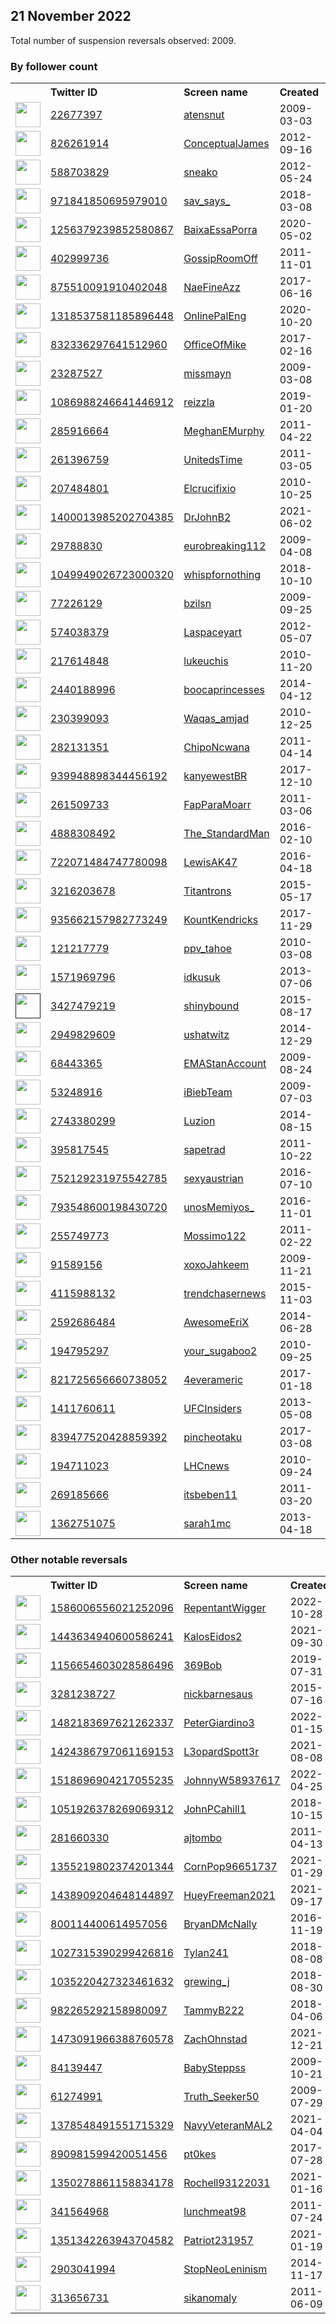 
## 21 November 2022
Total number of suspension reversals observed: 2009.

### By follower count
<table><tr><th></th><th align="left">Twitter ID</th><th align="left">Screen name</th>
<th align="left">Created</th><th align="left">Status</th><th align="left">Suspended</th><th align="left">Followers</th>
<tr><td><a href="https://pbs.twimg.com/profile_images/1312545540694069250/uFTgY5Zb_normal.jpg"><img src="https://pbs.twimg.com/profile_images/1312545540694069250/uFTgY5Zb_normal.jpg" width="40px" height="40px" align="center"/></a></td><td><a href="https://twitter.com/intent/user?user_id=22677397">22677397</a></td><td><a href="https://twitter.com/atensnut">atensnut</a></td><td>2009-03-03</td><td align="center"></td><td>2022-04-11</td><td>699888</td></tr>
<tr><td><a href="https://pbs.twimg.com/profile_images/1459175734602350593/cW3fs5lR_normal.jpg"><img src="https://pbs.twimg.com/profile_images/1459175734602350593/cW3fs5lR_normal.jpg" width="40px" height="40px" align="center"/></a></td><td><a href="https://twitter.com/intent/user?user_id=826261914">826261914</a></td><td><a href="https://twitter.com/ConceptualJames">ConceptualJames</a></td><td>2012-09-16</td><td align="center"></td><td>2022-08-05</td><td>361946</td></tr>
<tr><td><a href="https://pbs.twimg.com/profile_images/1548783681610866691/UcBDtR3V_normal.jpg"><img src="https://pbs.twimg.com/profile_images/1548783681610866691/UcBDtR3V_normal.jpg" width="40px" height="40px" align="center"/></a></td><td><a href="https://twitter.com/intent/user?user_id=588703829">588703829</a></td><td><a href="https://twitter.com/sneako">sneako</a></td><td>2012-05-24</td><td align="center"></td><td>2022-09-01</td><td>353711</td></tr>
<tr><td><a href="https://pbs.twimg.com/profile_images/1594820003022479360/8vR2G9ud_normal.jpg"><img src="https://pbs.twimg.com/profile_images/1594820003022479360/8vR2G9ud_normal.jpg" width="40px" height="40px" align="center"/></a></td><td><a href="https://twitter.com/intent/user?user_id=971841850695979010">971841850695979010</a></td><td><a href="https://twitter.com/sav_says_">sav_says_</a></td><td>2018-03-08</td><td align="center"></td><td></td><td>325401</td></tr>
<tr><td><a href="https://pbs.twimg.com/profile_images/1294440632207974404/nVNEGUZo_normal.jpg"><img src="https://pbs.twimg.com/profile_images/1294440632207974404/nVNEGUZo_normal.jpg" width="40px" height="40px" align="center"/></a></td><td><a href="https://twitter.com/intent/user?user_id=1256379239852580867">1256379239852580867</a></td><td><a href="https://twitter.com/BaixaEssaPorra">BaixaEssaPorra</a></td><td>2020-05-02</td><td align="center"></td><td></td><td>322361</td></tr>
<tr><td><a href="https://pbs.twimg.com/profile_images/1289465893819428864/tuB-ehPy_normal.jpg"><img src="https://pbs.twimg.com/profile_images/1289465893819428864/tuB-ehPy_normal.jpg" width="40px" height="40px" align="center"/></a></td><td><a href="https://twitter.com/intent/user?user_id=402999736">402999736</a></td><td><a href="https://twitter.com/GossipRoomOff">GossipRoomOff</a></td><td>2011-11-01</td><td align="center"></td><td></td><td>286187</td></tr>
<tr><td><a href="https://pbs.twimg.com/profile_images/1126435692622635009/gajA3AlX_normal.jpg"><img src="https://pbs.twimg.com/profile_images/1126435692622635009/gajA3AlX_normal.jpg" width="40px" height="40px" align="center"/></a></td><td><a href="https://twitter.com/intent/user?user_id=875510091910402048">875510091910402048</a></td><td><a href="https://twitter.com/NaeFineAzz">NaeFineAzz</a></td><td>2017-06-16</td><td align="center"></td><td></td><td>191269</td></tr>
<tr><td><a href="https://pbs.twimg.com/profile_images/1509575706338074636/yP1fEwbH_normal.jpg"><img src="https://pbs.twimg.com/profile_images/1509575706338074636/yP1fEwbH_normal.jpg" width="40px" height="40px" align="center"/></a></td><td><a href="https://twitter.com/intent/user?user_id=1318537581185896448">1318537581185896448</a></td><td><a href="https://twitter.com/OnlinePalEng">OnlinePalEng</a></td><td>2020-10-20</td><td align="center"></td><td>2022-11-16</td><td>105727</td></tr>
<tr><td><a href="https://pbs.twimg.com/profile_images/1087149924716814337/h3G1lEHG_normal.jpg"><img src="https://pbs.twimg.com/profile_images/1087149924716814337/h3G1lEHG_normal.jpg" width="40px" height="40px" align="center"/></a></td><td><a href="https://twitter.com/intent/user?user_id=832336297641512960">832336297641512960</a></td><td><a href="https://twitter.com/OfficeOfMike">OfficeOfMike</a></td><td>2017-02-16</td><td align="center"></td><td></td><td>82080</td></tr>
<tr><td><a href="https://pbs.twimg.com/profile_images/1595880375502315521/p9toTwRo_normal.jpg"><img src="https://pbs.twimg.com/profile_images/1595880375502315521/p9toTwRo_normal.jpg" width="40px" height="40px" align="center"/></a></td><td><a href="https://twitter.com/intent/user?user_id=23287527">23287527</a></td><td><a href="https://twitter.com/missmayn">missmayn</a></td><td>2009-03-08</td><td align="center"></td><td></td><td>81969</td></tr>
<tr><td><a href="https://pbs.twimg.com/profile_images/1570337263397003269/PcKbB38y_normal.jpg"><img src="https://pbs.twimg.com/profile_images/1570337263397003269/PcKbB38y_normal.jpg" width="40px" height="40px" align="center"/></a></td><td><a href="https://twitter.com/intent/user?user_id=1086988246641446912">1086988246641446912</a></td><td><a href="https://twitter.com/reizzla">reizzla</a></td><td>2019-01-20</td><td align="center">🔒</td><td></td><td>79715</td></tr>
<tr><td><a href="https://pbs.twimg.com/profile_images/1595124533660221441/8S8IZWMp_normal.jpg"><img src="https://pbs.twimg.com/profile_images/1595124533660221441/8S8IZWMp_normal.jpg" width="40px" height="40px" align="center"/></a></td><td><a href="https://twitter.com/intent/user?user_id=285916664">285916664</a></td><td><a href="https://twitter.com/MeghanEMurphy">MeghanEMurphy</a></td><td>2011-04-22</td><td align="center"></td><td></td><td>75517</td></tr>
<tr><td><a href="https://pbs.twimg.com/profile_images/1557862865532583945/2QRYzQ4p_normal.jpg"><img src="https://pbs.twimg.com/profile_images/1557862865532583945/2QRYzQ4p_normal.jpg" width="40px" height="40px" align="center"/></a></td><td><a href="https://twitter.com/intent/user?user_id=261396759">261396759</a></td><td><a href="https://twitter.com/UnitedsTime">UnitedsTime</a></td><td>2011-03-05</td><td align="center">🔒</td><td></td><td>71984</td></tr>
<tr><td><a href="https://pbs.twimg.com/profile_images/1572264065757487106/U5ZNsNHj_normal.jpg"><img src="https://pbs.twimg.com/profile_images/1572264065757487106/U5ZNsNHj_normal.jpg" width="40px" height="40px" align="center"/></a></td><td><a href="https://twitter.com/intent/user?user_id=207484801">207484801</a></td><td><a href="https://twitter.com/Elcrucifixio">Elcrucifixio</a></td><td>2010-10-25</td><td align="center">🔒</td><td></td><td>71805</td></tr>
<tr><td><a href="https://pbs.twimg.com/profile_images/1400016750041780224/IHC9w5bt_normal.jpg"><img src="https://pbs.twimg.com/profile_images/1400016750041780224/IHC9w5bt_normal.jpg" width="40px" height="40px" align="center"/></a></td><td><a href="https://twitter.com/intent/user?user_id=1400013985202704385">1400013985202704385</a></td><td><a href="https://twitter.com/DrJohnB2">DrJohnB2</a></td><td>2021-06-02</td><td align="center"></td><td>2022-06-25</td><td>66112</td></tr>
<tr><td><a href="https://pbs.twimg.com/profile_images/1621457514179993600/CW9BBsN6_normal.jpg"><img src="https://pbs.twimg.com/profile_images/1621457514179993600/CW9BBsN6_normal.jpg" width="40px" height="40px" align="center"/></a></td><td><a href="https://twitter.com/intent/user?user_id=29788830">29788830</a></td><td><a href="https://twitter.com/eurobreaking112">eurobreaking112</a></td><td>2009-04-08</td><td align="center"></td><td></td><td>61782</td></tr>
<tr><td><a href="https://pbs.twimg.com/profile_images/1279780590129221637/r9mL88yN_normal.jpg"><img src="https://pbs.twimg.com/profile_images/1279780590129221637/r9mL88yN_normal.jpg" width="40px" height="40px" align="center"/></a></td><td><a href="https://twitter.com/intent/user?user_id=1049949026723000320">1049949026723000320</a></td><td><a href="https://twitter.com/whispfornothing">whispfornothing</a></td><td>2018-10-10</td><td align="center">🔒</td><td></td><td>56543</td></tr>
<tr><td><a href="https://pbs.twimg.com/profile_images/1328157122920550400/YWT3zYPr_normal.jpg"><img src="https://pbs.twimg.com/profile_images/1328157122920550400/YWT3zYPr_normal.jpg" width="40px" height="40px" align="center"/></a></td><td><a href="https://twitter.com/intent/user?user_id=77226129">77226129</a></td><td><a href="https://twitter.com/bzilsn">bzilsn</a></td><td>2009-09-25</td><td align="center"></td><td></td><td>54368</td></tr>
<tr><td><a href="https://pbs.twimg.com/profile_images/1508411910571667468/WlYfULBi_normal.jpg"><img src="https://pbs.twimg.com/profile_images/1508411910571667468/WlYfULBi_normal.jpg" width="40px" height="40px" align="center"/></a></td><td><a href="https://twitter.com/intent/user?user_id=574038379">574038379</a></td><td><a href="https://twitter.com/Laspaceyart">Laspaceyart</a></td><td>2012-05-07</td><td align="center"></td><td>2022-11-13</td><td>50268</td></tr>
<tr><td><a href="https://pbs.twimg.com/profile_images/1594346413835567110/9qFjjnlf_normal.jpg"><img src="https://pbs.twimg.com/profile_images/1594346413835567110/9qFjjnlf_normal.jpg" width="40px" height="40px" align="center"/></a></td><td><a href="https://twitter.com/intent/user?user_id=217614848">217614848</a></td><td><a href="https://twitter.com/lukeuchis">lukeuchis</a></td><td>2010-11-20</td><td align="center">🔒</td><td></td><td>50030</td></tr>
<tr><td><a href="https://pbs.twimg.com/profile_images/1376645406935937025/EjqBGkhj_normal.jpg"><img src="https://pbs.twimg.com/profile_images/1376645406935937025/EjqBGkhj_normal.jpg" width="40px" height="40px" align="center"/></a></td><td><a href="https://twitter.com/intent/user?user_id=2440188996">2440188996</a></td><td><a href="https://twitter.com/boocaprincesses">boocaprincesses</a></td><td>2014-04-12</td><td align="center"></td><td></td><td>39707</td></tr>
<tr><td><a href="https://pbs.twimg.com/profile_images/1237423438073135104/1PhiOPBs_normal.jpg"><img src="https://pbs.twimg.com/profile_images/1237423438073135104/1PhiOPBs_normal.jpg" width="40px" height="40px" align="center"/></a></td><td><a href="https://twitter.com/intent/user?user_id=230399093">230399093</a></td><td><a href="https://twitter.com/Waqas_amjad">Waqas_amjad</a></td><td>2010-12-25</td><td align="center"></td><td></td><td>39648</td></tr>
<tr><td><a href="https://pbs.twimg.com/profile_images/1006905285573824516/c9yHEyoQ_normal.jpg"><img src="https://pbs.twimg.com/profile_images/1006905285573824516/c9yHEyoQ_normal.jpg" width="40px" height="40px" align="center"/></a></td><td><a href="https://twitter.com/intent/user?user_id=282131351">282131351</a></td><td><a href="https://twitter.com/ChipoNcwana">ChipoNcwana</a></td><td>2011-04-14</td><td align="center">🔒</td><td></td><td>39009</td></tr>
<tr><td><a href="https://pbs.twimg.com/profile_images/1553935053318660098/1577BC_P_normal.jpg"><img src="https://pbs.twimg.com/profile_images/1553935053318660098/1577BC_P_normal.jpg" width="40px" height="40px" align="center"/></a></td><td><a href="https://twitter.com/intent/user?user_id=939948898344456192">939948898344456192</a></td><td><a href="https://twitter.com/kanyewestBR">kanyewestBR</a></td><td>2017-12-10</td><td align="center">🔒</td><td></td><td>38918</td></tr>
<tr><td><a href="https://pbs.twimg.com/profile_images/1594529289130631168/ss3hL2cM_normal.jpg"><img src="https://pbs.twimg.com/profile_images/1594529289130631168/ss3hL2cM_normal.jpg" width="40px" height="40px" align="center"/></a></td><td><a href="https://twitter.com/intent/user?user_id=261509733">261509733</a></td><td><a href="https://twitter.com/FapParaMoarr">FapParaMoarr</a></td><td>2011-03-06</td><td align="center"></td><td></td><td>36612</td></tr>
<tr><td><a href="https://pbs.twimg.com/profile_images/1604682946220359684/ic2Eq2Q6_normal.jpg"><img src="https://pbs.twimg.com/profile_images/1604682946220359684/ic2Eq2Q6_normal.jpg" width="40px" height="40px" align="center"/></a></td><td><a href="https://twitter.com/intent/user?user_id=4888308492">4888308492</a></td><td><a href="https://twitter.com/The_StandardMan">The_StandardMan</a></td><td>2016-02-10</td><td align="center">🔒</td><td></td><td>35050</td></tr>
<tr><td><a href="https://pbs.twimg.com/profile_images/1315462617977290754/urE9ht1o_normal.jpg"><img src="https://pbs.twimg.com/profile_images/1315462617977290754/urE9ht1o_normal.jpg" width="40px" height="40px" align="center"/></a></td><td><a href="https://twitter.com/intent/user?user_id=722071484747780098">722071484747780098</a></td><td><a href="https://twitter.com/LewisAK47">LewisAK47</a></td><td>2016-04-18</td><td align="center"></td><td></td><td>33644</td></tr>
<tr><td><a href="https://pbs.twimg.com/profile_images/1130131359165550594/YreM_pXd_normal.jpg"><img src="https://pbs.twimg.com/profile_images/1130131359165550594/YreM_pXd_normal.jpg" width="40px" height="40px" align="center"/></a></td><td><a href="https://twitter.com/intent/user?user_id=3216203678">3216203678</a></td><td><a href="https://twitter.com/Titantrons">Titantrons</a></td><td>2015-05-17</td><td align="center">🔒</td><td></td><td>33562</td></tr>
<tr><td><a href="https://pbs.twimg.com/profile_images/1263035996611854339/xtj6GI7Y_normal.jpg"><img src="https://pbs.twimg.com/profile_images/1263035996611854339/xtj6GI7Y_normal.jpg" width="40px" height="40px" align="center"/></a></td><td><a href="https://twitter.com/intent/user?user_id=935662157982773249">935662157982773249</a></td><td><a href="https://twitter.com/KountKendricks">KountKendricks</a></td><td>2017-11-29</td><td align="center"></td><td></td><td>33440</td></tr>
<tr><td><a href="https://pbs.twimg.com/profile_images/1594713291049377805/G_LrOgVE_normal.jpg"><img src="https://pbs.twimg.com/profile_images/1594713291049377805/G_LrOgVE_normal.jpg" width="40px" height="40px" align="center"/></a></td><td><a href="https://twitter.com/intent/user?user_id=121217779">121217779</a></td><td><a href="https://twitter.com/ppv_tahoe">ppv_tahoe</a></td><td>2010-03-08</td><td align="center"></td><td></td><td>31982</td></tr>
<tr><td><a href="https://pbs.twimg.com/profile_images/1517942894275043330/MupIAuma_normal.jpg"><img src="https://pbs.twimg.com/profile_images/1517942894275043330/MupIAuma_normal.jpg" width="40px" height="40px" align="center"/></a></td><td><a href="https://twitter.com/intent/user?user_id=1571969796">1571969796</a></td><td><a href="https://twitter.com/idkusuk">idkusuk</a></td><td>2013-07-06</td><td align="center">🔒</td><td></td><td>30035</td></tr>
<tr><td><a href=""><img src="" width="40px" height="40px" align="center"/></a></td><td><a href="https://twitter.com/intent/user?user_id=3427479219">3427479219</a></td><td><a href="https://twitter.com/shinybound">shinybound</a></td><td>2015-08-17</td><td align="center"></td><td></td><td>29228</td></tr>
<tr><td><a href="https://pbs.twimg.com/profile_images/1555942973287739394/qcEK79_s_normal.jpg"><img src="https://pbs.twimg.com/profile_images/1555942973287739394/qcEK79_s_normal.jpg" width="40px" height="40px" align="center"/></a></td><td><a href="https://twitter.com/intent/user?user_id=2949829609">2949829609</a></td><td><a href="https://twitter.com/ushatwitz">ushatwitz</a></td><td>2014-12-29</td><td align="center">🔒</td><td></td><td>26740</td></tr>
<tr><td><a href="https://pbs.twimg.com/profile_images/1598635425572208642/geKpvZcc_normal.jpg"><img src="https://pbs.twimg.com/profile_images/1598635425572208642/geKpvZcc_normal.jpg" width="40px" height="40px" align="center"/></a></td><td><a href="https://twitter.com/intent/user?user_id=68443365">68443365</a></td><td><a href="https://twitter.com/EMAStanAccount">EMAStanAccount</a></td><td>2009-08-24</td><td align="center"></td><td></td><td>26103</td></tr>
<tr><td><a href="https://pbs.twimg.com/profile_images/1264576156776398848/pQO4AxaO_normal.jpg"><img src="https://pbs.twimg.com/profile_images/1264576156776398848/pQO4AxaO_normal.jpg" width="40px" height="40px" align="center"/></a></td><td><a href="https://twitter.com/intent/user?user_id=53248916">53248916</a></td><td><a href="https://twitter.com/iBiebTeam">iBiebTeam</a></td><td>2009-07-03</td><td align="center"></td><td></td><td>25410</td></tr>
<tr><td><a href="https://pbs.twimg.com/profile_images/1367298486912376832/jc3OF85W_normal.jpg"><img src="https://pbs.twimg.com/profile_images/1367298486912376832/jc3OF85W_normal.jpg" width="40px" height="40px" align="center"/></a></td><td><a href="https://twitter.com/intent/user?user_id=2743380299">2743380299</a></td><td><a href="https://twitter.com/Luzion">Luzion</a></td><td>2014-08-15</td><td align="center"></td><td></td><td>23583</td></tr>
<tr><td><a href="https://pbs.twimg.com/profile_images/1322975337035214848/VM7vHt6M_normal.jpg"><img src="https://pbs.twimg.com/profile_images/1322975337035214848/VM7vHt6M_normal.jpg" width="40px" height="40px" align="center"/></a></td><td><a href="https://twitter.com/intent/user?user_id=395817545">395817545</a></td><td><a href="https://twitter.com/sapetrad">sapetrad</a></td><td>2011-10-22</td><td align="center">🔒</td><td></td><td>22253</td></tr>
<tr><td><a href="https://pbs.twimg.com/profile_images/1532667531286175744/yZ1K4Xwi_normal.jpg"><img src="https://pbs.twimg.com/profile_images/1532667531286175744/yZ1K4Xwi_normal.jpg" width="40px" height="40px" align="center"/></a></td><td><a href="https://twitter.com/intent/user?user_id=752129231975542785">752129231975542785</a></td><td><a href="https://twitter.com/sexyaustrian">sexyaustrian</a></td><td>2016-07-10</td><td align="center">🔒</td><td>2022-10-29</td><td>19969</td></tr>
<tr><td><a href="https://pbs.twimg.com/profile_images/1013769651657035781/s5KE0jnO_normal.jpg"><img src="https://pbs.twimg.com/profile_images/1013769651657035781/s5KE0jnO_normal.jpg" width="40px" height="40px" align="center"/></a></td><td><a href="https://twitter.com/intent/user?user_id=793548600198430720">793548600198430720</a></td><td><a href="https://twitter.com/unosMemiyos_">unosMemiyos_</a></td><td>2016-11-01</td><td align="center"></td><td></td><td>19305</td></tr>
<tr><td><a href="https://pbs.twimg.com/profile_images/1068323438023098369/Cjs6AXYw_normal.jpg"><img src="https://pbs.twimg.com/profile_images/1068323438023098369/Cjs6AXYw_normal.jpg" width="40px" height="40px" align="center"/></a></td><td><a href="https://twitter.com/intent/user?user_id=255749773">255749773</a></td><td><a href="https://twitter.com/Mossimo122">Mossimo122</a></td><td>2011-02-22</td><td align="center"></td><td>2022-10-29</td><td>19152</td></tr>
<tr><td><a href="https://pbs.twimg.com/profile_images/1592988498264571908/Ml8y4fpA_normal.jpg"><img src="https://pbs.twimg.com/profile_images/1592988498264571908/Ml8y4fpA_normal.jpg" width="40px" height="40px" align="center"/></a></td><td><a href="https://twitter.com/intent/user?user_id=91589156">91589156</a></td><td><a href="https://twitter.com/xoxoJahkeem">xoxoJahkeem</a></td><td>2009-11-21</td><td align="center">🚫</td><td></td><td>19098</td></tr>
<tr><td><a href="https://pbs.twimg.com/profile_images/826907622540324864/ta_bubAL_normal.jpg"><img src="https://pbs.twimg.com/profile_images/826907622540324864/ta_bubAL_normal.jpg" width="40px" height="40px" align="center"/></a></td><td><a href="https://twitter.com/intent/user?user_id=4115988132">4115988132</a></td><td><a href="https://twitter.com/trendchasernews">trendchasernews</a></td><td>2015-11-03</td><td align="center"></td><td></td><td>18623</td></tr>
<tr><td><a href="https://pbs.twimg.com/profile_images/1146675558492901376/u_4hqvtW_normal.png"><img src="https://pbs.twimg.com/profile_images/1146675558492901376/u_4hqvtW_normal.png" width="40px" height="40px" align="center"/></a></td><td><a href="https://twitter.com/intent/user?user_id=2592686484">2592686484</a></td><td><a href="https://twitter.com/AwesomeEriX">AwesomeEriX</a></td><td>2014-06-28</td><td align="center">🔒</td><td></td><td>17982</td></tr>
<tr><td><a href="https://pbs.twimg.com/profile_images/1456283189605982215/Ov44n7GA_normal.jpg"><img src="https://pbs.twimg.com/profile_images/1456283189605982215/Ov44n7GA_normal.jpg" width="40px" height="40px" align="center"/></a></td><td><a href="https://twitter.com/intent/user?user_id=194795297">194795297</a></td><td><a href="https://twitter.com/your_sugaboo2">your_sugaboo2</a></td><td>2010-09-25</td><td align="center">🔒</td><td></td><td>17898</td></tr>
<tr><td><a href="https://pbs.twimg.com/profile_images/1594852744187314176/22BNVuCp_normal.jpg"><img src="https://pbs.twimg.com/profile_images/1594852744187314176/22BNVuCp_normal.jpg" width="40px" height="40px" align="center"/></a></td><td><a href="https://twitter.com/intent/user?user_id=821725656660738052">821725656660738052</a></td><td><a href="https://twitter.com/4everameric">4everameric</a></td><td>2017-01-18</td><td align="center"></td><td>2022-04-05</td><td>17828</td></tr>
<tr><td><a href="https://pbs.twimg.com/profile_images/1190764725849772032/LzduXwU7_normal.jpg"><img src="https://pbs.twimg.com/profile_images/1190764725849772032/LzduXwU7_normal.jpg" width="40px" height="40px" align="center"/></a></td><td><a href="https://twitter.com/intent/user?user_id=1411760611">1411760611</a></td><td><a href="https://twitter.com/UFCInsiders">UFCInsiders</a></td><td>2013-05-08</td><td align="center"></td><td></td><td>17753</td></tr>
<tr><td><a href="https://pbs.twimg.com/profile_images/1503163752169938946/n0dgLbx5_normal.jpg"><img src="https://pbs.twimg.com/profile_images/1503163752169938946/n0dgLbx5_normal.jpg" width="40px" height="40px" align="center"/></a></td><td><a href="https://twitter.com/intent/user?user_id=839477520428859392">839477520428859392</a></td><td><a href="https://twitter.com/pincheotaku">pincheotaku</a></td><td>2017-03-08</td><td align="center"></td><td></td><td>17104</td></tr>
<tr><td><a href="https://pbs.twimg.com/profile_images/1132404667/CMS_Higgs-event_normal.jpg"><img src="https://pbs.twimg.com/profile_images/1132404667/CMS_Higgs-event_normal.jpg" width="40px" height="40px" align="center"/></a></td><td><a href="https://twitter.com/intent/user?user_id=194711023">194711023</a></td><td><a href="https://twitter.com/LHCnews">LHCnews</a></td><td>2010-09-24</td><td align="center"></td><td></td><td>15752</td></tr>
<tr><td><a href="https://pbs.twimg.com/profile_images/1601402120711770112/jzVN0J9o_normal.jpg"><img src="https://pbs.twimg.com/profile_images/1601402120711770112/jzVN0J9o_normal.jpg" width="40px" height="40px" align="center"/></a></td><td><a href="https://twitter.com/intent/user?user_id=269185666">269185666</a></td><td><a href="https://twitter.com/itsbeben11">itsbeben11</a></td><td>2011-03-20</td><td align="center">🔒</td><td></td><td>15616</td></tr>
<tr><td><a href="https://pbs.twimg.com/profile_images/1597247546648403972/BGQIr_fp_normal.jpg"><img src="https://pbs.twimg.com/profile_images/1597247546648403972/BGQIr_fp_normal.jpg" width="40px" height="40px" align="center"/></a></td><td><a href="https://twitter.com/intent/user?user_id=1362751075">1362751075</a></td><td><a href="https://twitter.com/sarah1mc">sarah1mc</a></td><td>2013-04-18</td><td align="center"></td><td></td><td>15572</td></tr>
</table>

### Other notable reversals
<table><tr><th></th><th align="left">Twitter ID</th><th align="left">Screen name</th>
<th align="left">Created</th><th align="left">Status</th><th align="left">Suspended</th><th align="left">Followers</th>
<tr><td><a href="https://pbs.twimg.com/profile_images/1586007521457750016/o4wyLT-N_normal.jpg"><img src="https://pbs.twimg.com/profile_images/1586007521457750016/o4wyLT-N_normal.jpg" width="40px" height="40px" align="center"/></a></td><td><a href="https://twitter.com/intent/user?user_id=1586006556021252096">1586006556021252096</a></td><td><a href="https://twitter.com/RepentantWigger">RepentantWigger</a></td><td>2022-10-28</td><td align="center">👋</td><td>2022-11-21</td><td>163</td></tr>
<tr><td><a href="https://pbs.twimg.com/profile_images/1443890464717934608/o82U0QbJ_normal.jpg"><img src="https://pbs.twimg.com/profile_images/1443890464717934608/o82U0QbJ_normal.jpg" width="40px" height="40px" align="center"/></a></td><td><a href="https://twitter.com/intent/user?user_id=1443634940600586241">1443634940600586241</a></td><td><a href="https://twitter.com/KalosEidos2">KalosEidos2</a></td><td>2021-09-30</td><td align="center"></td><td>2022-11-14</td><td>30</td></tr>
<tr><td><a href="https://pbs.twimg.com/profile_images/1616530982156337153/cMrGYfFC_normal.jpg"><img src="https://pbs.twimg.com/profile_images/1616530982156337153/cMrGYfFC_normal.jpg" width="40px" height="40px" align="center"/></a></td><td><a href="https://twitter.com/intent/user?user_id=1156654603028586496">1156654603028586496</a></td><td><a href="https://twitter.com/369Bob">369Bob</a></td><td>2019-07-31</td><td align="center"></td><td>2022-10-29</td><td>3491</td></tr>
<tr><td><a href="https://pbs.twimg.com/profile_images/1178996464527142912/kY_wRWeO_normal.jpg"><img src="https://pbs.twimg.com/profile_images/1178996464527142912/kY_wRWeO_normal.jpg" width="40px" height="40px" align="center"/></a></td><td><a href="https://twitter.com/intent/user?user_id=3281238727">3281238727</a></td><td><a href="https://twitter.com/nickbarnesaus">nickbarnesaus</a></td><td>2015-07-16</td><td align="center"></td><td>2022-07-19</td><td>2977</td></tr>
<tr><td><a href="https://pbs.twimg.com/profile_images/1553571014566633472/V4ocfS3h_normal.jpg"><img src="https://pbs.twimg.com/profile_images/1553571014566633472/V4ocfS3h_normal.jpg" width="40px" height="40px" align="center"/></a></td><td><a href="https://twitter.com/intent/user?user_id=1482183697621262337">1482183697621262337</a></td><td><a href="https://twitter.com/PeterGiardino3">PeterGiardino3</a></td><td>2022-01-15</td><td align="center"></td><td>2022-10-20</td><td>1296</td></tr>
<tr><td><a href="https://pbs.twimg.com/profile_images/1602131257663569925/Gr23em35_normal.jpg"><img src="https://pbs.twimg.com/profile_images/1602131257663569925/Gr23em35_normal.jpg" width="40px" height="40px" align="center"/></a></td><td><a href="https://twitter.com/intent/user?user_id=1424386797061169153">1424386797061169153</a></td><td><a href="https://twitter.com/L3opardSpott3r">L3opardSpott3r</a></td><td>2021-08-08</td><td align="center"></td><td>2022-10-29</td><td>2501</td></tr>
<tr><td><a href="https://pbs.twimg.com/profile_images/1533803284481425409/rTlloN_Y_normal.jpg"><img src="https://pbs.twimg.com/profile_images/1533803284481425409/rTlloN_Y_normal.jpg" width="40px" height="40px" align="center"/></a></td><td><a href="https://twitter.com/intent/user?user_id=1518696904217055235">1518696904217055235</a></td><td><a href="https://twitter.com/JohnnyW58937617">JohnnyW58937617</a></td><td>2022-04-25</td><td align="center"></td><td>2022-10-20</td><td>1894</td></tr>
<tr><td><a href="https://pbs.twimg.com/profile_images/1051928248848969729/NcaaTa08_normal.jpg"><img src="https://pbs.twimg.com/profile_images/1051928248848969729/NcaaTa08_normal.jpg" width="40px" height="40px" align="center"/></a></td><td><a href="https://twitter.com/intent/user?user_id=1051926378269069312">1051926378269069312</a></td><td><a href="https://twitter.com/JohnPCahill1">JohnPCahill1</a></td><td>2018-10-15</td><td align="center"></td><td>2022-10-29</td><td>4742</td></tr>
<tr><td><a href="https://pbs.twimg.com/profile_images/1245307804505853954/Dxfl-v1U_normal.jpg"><img src="https://pbs.twimg.com/profile_images/1245307804505853954/Dxfl-v1U_normal.jpg" width="40px" height="40px" align="center"/></a></td><td><a href="https://twitter.com/intent/user?user_id=281660330">281660330</a></td><td><a href="https://twitter.com/ajtombo">ajtombo</a></td><td>2011-04-13</td><td align="center"></td><td>2022-10-29</td><td>2663</td></tr>
<tr><td><a href="https://pbs.twimg.com/profile_images/1617341299283169286/stqjYbtv_normal.jpg"><img src="https://pbs.twimg.com/profile_images/1617341299283169286/stqjYbtv_normal.jpg" width="40px" height="40px" align="center"/></a></td><td><a href="https://twitter.com/intent/user?user_id=1355219802374201344">1355219802374201344</a></td><td><a href="https://twitter.com/CornPop96651737">CornPop96651737</a></td><td>2021-01-29</td><td align="center"></td><td>2022-02-13</td><td>105</td></tr>
<tr><td><a href="https://pbs.twimg.com/profile_images/1438961868677292036/f_qRp_ZB_normal.jpg"><img src="https://pbs.twimg.com/profile_images/1438961868677292036/f_qRp_ZB_normal.jpg" width="40px" height="40px" align="center"/></a></td><td><a href="https://twitter.com/intent/user?user_id=1438909204648144897">1438909204648144897</a></td><td><a href="https://twitter.com/HueyFreeman2021">HueyFreeman2021</a></td><td>2021-09-17</td><td align="center"></td><td>2022-10-29</td><td>509</td></tr>
<tr><td><a href="https://pbs.twimg.com/profile_images/1450815069357547531/JX-NTo1X_normal.jpg"><img src="https://pbs.twimg.com/profile_images/1450815069357547531/JX-NTo1X_normal.jpg" width="40px" height="40px" align="center"/></a></td><td><a href="https://twitter.com/intent/user?user_id=800114400614957056">800114400614957056</a></td><td><a href="https://twitter.com/BryanDMcNally">BryanDMcNally</a></td><td>2016-11-19</td><td align="center"></td><td>2022-05-03</td><td>11418</td></tr>
<tr><td><a href="https://pbs.twimg.com/profile_images/1264249922733445121/JQ9p5mRU_normal.jpg"><img src="https://pbs.twimg.com/profile_images/1264249922733445121/JQ9p5mRU_normal.jpg" width="40px" height="40px" align="center"/></a></td><td><a href="https://twitter.com/intent/user?user_id=1027315390299426816">1027315390299426816</a></td><td><a href="https://twitter.com/Tylan241">Tylan241</a></td><td>2018-08-08</td><td align="center"></td><td></td><td>859</td></tr>
<tr><td><a href="https://pbs.twimg.com/profile_images/1308488089447391237/d237DY-Y_normal.jpg"><img src="https://pbs.twimg.com/profile_images/1308488089447391237/d237DY-Y_normal.jpg" width="40px" height="40px" align="center"/></a></td><td><a href="https://twitter.com/intent/user?user_id=1035220427323461632">1035220427323461632</a></td><td><a href="https://twitter.com/grewing_j">grewing_j</a></td><td>2018-08-30</td><td align="center"></td><td>2022-10-29</td><td>70</td></tr>
<tr><td><a href="https://pbs.twimg.com/profile_images/1149145327573831681/BzqecY8H_normal.jpg"><img src="https://pbs.twimg.com/profile_images/1149145327573831681/BzqecY8H_normal.jpg" width="40px" height="40px" align="center"/></a></td><td><a href="https://twitter.com/intent/user?user_id=982265292158980097">982265292158980097</a></td><td><a href="https://twitter.com/TammyB222">TammyB222</a></td><td>2018-04-06</td><td align="center"></td><td>2022-10-29</td><td>703</td></tr>
<tr><td><a href="https://pbs.twimg.com/profile_images/1518974926006276096/ux1kSZHs_normal.jpg"><img src="https://pbs.twimg.com/profile_images/1518974926006276096/ux1kSZHs_normal.jpg" width="40px" height="40px" align="center"/></a></td><td><a href="https://twitter.com/intent/user?user_id=1473091966388760578">1473091966388760578</a></td><td><a href="https://twitter.com/ZachOhnstad">ZachOhnstad</a></td><td>2021-12-21</td><td align="center"></td><td>2022-10-20</td><td>1079</td></tr>
<tr><td><a href="https://pbs.twimg.com/profile_images/1540853662922297344/IyIcNNw-_normal.jpg"><img src="https://pbs.twimg.com/profile_images/1540853662922297344/IyIcNNw-_normal.jpg" width="40px" height="40px" align="center"/></a></td><td><a href="https://twitter.com/intent/user?user_id=84139447">84139447</a></td><td><a href="https://twitter.com/BabySteppss">BabySteppss</a></td><td>2009-10-21</td><td align="center"></td><td>2022-10-29</td><td>612</td></tr>
<tr><td><a href="https://pbs.twimg.com/profile_images/1563557927230644225/doBKCvVd_normal.jpg"><img src="https://pbs.twimg.com/profile_images/1563557927230644225/doBKCvVd_normal.jpg" width="40px" height="40px" align="center"/></a></td><td><a href="https://twitter.com/intent/user?user_id=61274991">61274991</a></td><td><a href="https://twitter.com/Truth_Seeker50">Truth_Seeker50</a></td><td>2009-07-29</td><td align="center"></td><td>2022-09-12</td><td>451</td></tr>
<tr><td><a href="https://pbs.twimg.com/profile_images/1475183548894220294/XlkRaif0_normal.jpg"><img src="https://pbs.twimg.com/profile_images/1475183548894220294/XlkRaif0_normal.jpg" width="40px" height="40px" align="center"/></a></td><td><a href="https://twitter.com/intent/user?user_id=1378548491551715329">1378548491551715329</a></td><td><a href="https://twitter.com/NavyVeteranMAL2">NavyVeteranMAL2</a></td><td>2021-04-04</td><td align="center"></td><td>2022-10-29</td><td>14269</td></tr>
<tr><td><a href="https://pbs.twimg.com/profile_images/1594525884811284483/h1vnMy5v_normal.jpg"><img src="https://pbs.twimg.com/profile_images/1594525884811284483/h1vnMy5v_normal.jpg" width="40px" height="40px" align="center"/></a></td><td><a href="https://twitter.com/intent/user?user_id=890981599420051456">890981599420051456</a></td><td><a href="https://twitter.com/pt0kes">pt0kes</a></td><td>2017-07-28</td><td align="center"></td><td></td><td>6077</td></tr>
<tr><td><a href="https://pbs.twimg.com/profile_images/1595084257914982400/lDdckkMg_normal.jpg"><img src="https://pbs.twimg.com/profile_images/1595084257914982400/lDdckkMg_normal.jpg" width="40px" height="40px" align="center"/></a></td><td><a href="https://twitter.com/intent/user?user_id=1350278861158834178">1350278861158834178</a></td><td><a href="https://twitter.com/Rochell93122031">Rochell93122031</a></td><td>2021-01-16</td><td align="center"></td><td>2022-10-29</td><td>652</td></tr>
<tr><td><a href="https://pbs.twimg.com/profile_images/1608170483/images_1__normal.jpg"><img src="https://pbs.twimg.com/profile_images/1608170483/images_1__normal.jpg" width="40px" height="40px" align="center"/></a></td><td><a href="https://twitter.com/intent/user?user_id=341564968">341564968</a></td><td><a href="https://twitter.com/lunchmeat98">lunchmeat98</a></td><td>2011-07-24</td><td align="center"></td><td>2022-10-29</td><td>4065</td></tr>
<tr><td><a href="https://pbs.twimg.com/profile_images/1351345657773219843/n7KdUEC0_normal.jpg"><img src="https://pbs.twimg.com/profile_images/1351345657773219843/n7KdUEC0_normal.jpg" width="40px" height="40px" align="center"/></a></td><td><a href="https://twitter.com/intent/user?user_id=1351342263943704582">1351342263943704582</a></td><td><a href="https://twitter.com/Patriot231957">Patriot231957</a></td><td>2021-01-19</td><td align="center"></td><td>2022-10-29</td><td>4057</td></tr>
<tr><td><a href="https://pbs.twimg.com/profile_images/1606463805998829568/t-SjBntN_normal.jpg"><img src="https://pbs.twimg.com/profile_images/1606463805998829568/t-SjBntN_normal.jpg" width="40px" height="40px" align="center"/></a></td><td><a href="https://twitter.com/intent/user?user_id=2903041994">2903041994</a></td><td><a href="https://twitter.com/StopNeoLeninism">StopNeoLeninism</a></td><td>2014-11-17</td><td align="center"></td><td></td><td>2899</td></tr>
<tr><td><a href="https://pbs.twimg.com/profile_images/1492453319020797953/FLP43E2Y_normal.jpg"><img src="https://pbs.twimg.com/profile_images/1492453319020797953/FLP43E2Y_normal.jpg" width="40px" height="40px" align="center"/></a></td><td><a href="https://twitter.com/intent/user?user_id=313656731">313656731</a></td><td><a href="https://twitter.com/sikanomaly">sikanomaly</a></td><td>2011-06-09</td><td align="center"></td><td>2022-11-20</td><td>579</td></tr>
</table>
